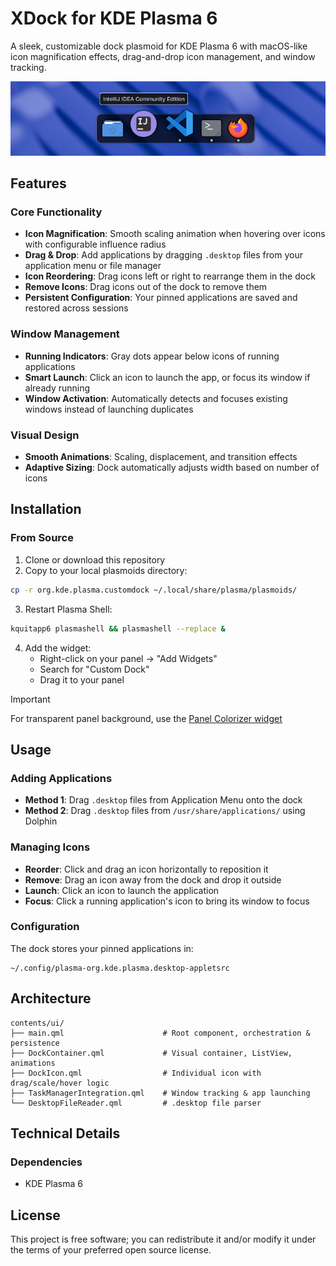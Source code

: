 # XDock for KDE Plasma 6

A sleek, customizable dock plasmoid for KDE Plasma 6 with macOS-like icon magnification effects, drag-and-drop icon management, and window tracking.

![XDock](screenshot.png)

## Features

### Core Functionality
- **Icon Magnification**: Smooth scaling animation when hovering over icons with configurable influence radius
- **Drag & Drop**: Add applications by dragging `.desktop` files from your application menu or file manager
- **Icon Reordering**: Drag icons left or right to rearrange them in the dock
- **Remove Icons**: Drag icons out of the dock to remove them
- **Persistent Configuration**: Your pinned applications are saved and restored across sessions

### Window Management
- **Running Indicators**: Gray dots appear below icons of running applications
- **Smart Launch**: Click an icon to launch the app, or focus its window if already running
- **Window Activation**: Automatically detects and focuses existing windows instead of launching duplicates

### Visual Design
- **Smooth Animations**: Scaling, displacement, and transition effects
- **Adaptive Sizing**: Dock automatically adjusts width based on number of icons

## Installation

### From Source

1. Clone or download this repository
2. Copy to your local plasmoids directory:
```bash
cp -r org.kde.plasma.customdock ~/.local/share/plasma/plasmoids/
```

3. Restart Plasma Shell:
```bash
kquitapp6 plasmashell && plasmashell --replace &
```

4. Add the widget:
   - Right-click on your panel → "Add Widgets"
   - Search for "Custom Dock"
   - Drag it to your panel

> [!IMPORTANT]
> For transparent panel background, use the [Panel Colorizer widget](https://github.com/luisbocanegra/plasma-panel-colorizer)

## Usage

### Adding Applications
- **Method 1**: Drag `.desktop` files from Application Menu onto the dock
- **Method 2**: Drag `.desktop` files from `/usr/share/applications/` using Dolphin

### Managing Icons
- **Reorder**: Click and drag an icon horizontally to reposition it
- **Remove**: Drag an icon away from the dock and drop it outside
- **Launch**: Click an icon to launch the application
- **Focus**: Click a running application's icon to bring its window to focus

### Configuration
The dock stores your pinned applications in:
```
~/.config/plasma-org.kde.plasma.desktop-appletsrc
```

## Architecture

```
contents/ui/
├── main.qml                      # Root component, orchestration & persistence
├── DockContainer.qml             # Visual container, ListView, animations
├── DockIcon.qml                  # Individual icon with drag/scale/hover logic
├── TaskManagerIntegration.qml    # Window tracking & app launching
└── DesktopFileReader.qml         # .desktop file parser
```

## Technical Details

### Dependencies
- KDE Plasma 6

## License

This project is free software; you can redistribute it and/or modify it under the terms of your preferred open source license.
